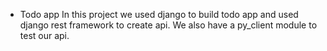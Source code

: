 * Todo app
In this project we used django to build todo app and used django rest framework to create api.
We also have a py_client module to test our api.  